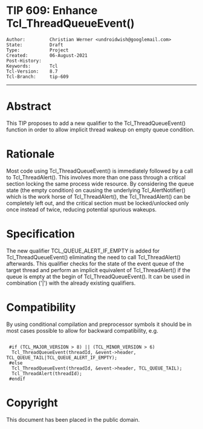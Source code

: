 # TIP 609: Enhance Tcl_ThreadQueueEvent()
	Author:         Christian Werner <undroidwish@googlemail.com>
	State:          Draft
	Type:           Project
	Created:        06-August-2021
	Post-History:   
	Keywords:       Tcl
	Tcl-Version:	8.7
	Tcl-Branch:     tip-609
-----

# Abstract

This TIP proposes to add a new qualifier to the Tcl_ThreadQueueEvent()
function in order to allow implicit thread wakeup on empty queue condition.

# Rationale

Most code using Tcl_ThreadQueueEvent() is immediately followed by a call
to Tcl_ThreadAlert(). This involves more than one pass through a critical
section locking the same process wide resource. By considering the queue
state (the empty condition) on causing the underlying Tcl_AlertNotifier()
which is the work horse of Tcl_ThreadAlert(), the Tcl_ThreadAlert() can
be completely left out, and the critical section must be locked/unlocked
only once instead of twice, reducing potential spurious wakeups.

# Specification

The new qualifier TCL_QUEUE_ALERT_IF_EMPTY is added for Tcl_ThreadQueueEvent()
eliminating the need to call Tcl_ThreadAlert() afterwards. This qualifier
checks for the state of the event queue of the target thread and perform
an implicit equivalent of Tcl_ThreadAlert() if the queue is empty
at the begin of Tcl_ThreadQueueEvent(). It can be used in combination
('|') with the already existing qualifiers.

# Compatibility

By using conditional compilation and preprocessor symbols it should be
in most cases possible to allow for backward compatibility, e.g.

<code>
 #if (TCL_MAJOR_VERSION > 8) || (TCL_MINOR_VERSION > 6)
  Tcl_ThreadQueueEvent(threadId, &event->header, TCL_QUEUE_TAIL|TCL_QUEUE_ALERT_IF_EMPTY);
 #else
  Tcl_ThreadQueueEvent(threadId, &event->header, TCL_QUEUE_TAIL);
  Tcl_ThreadAlert(threadId);
 #endif
</code>

# Copyright

This document has been placed in the public domain.

